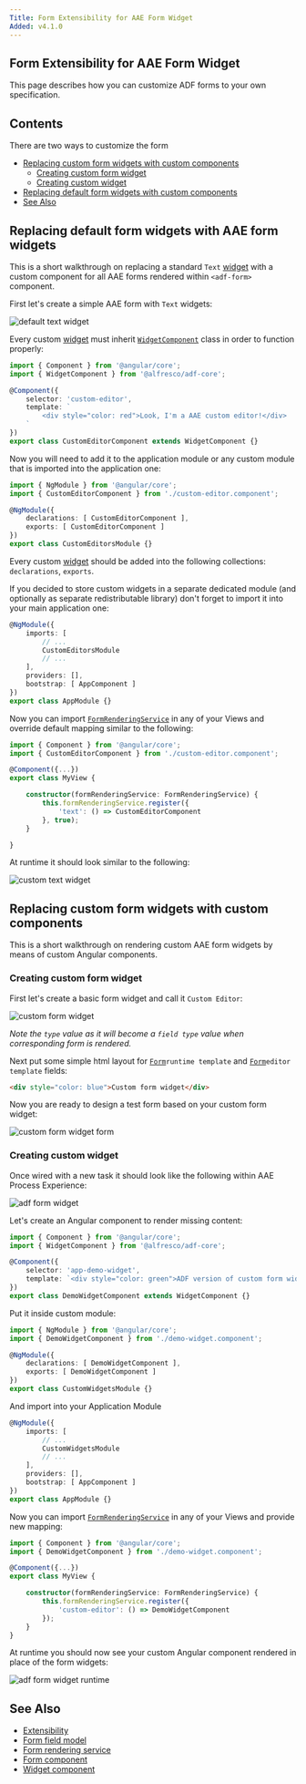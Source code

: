 ```yaml
---
Title: Form Extensibility for AAE Form Widget
Added: v4.1.0
---
```


## Form Extensibility for AAE Form Widget
This page describes how you can customize ADF forms to your own specification.

## Contents
There are two ways to customize the form
-   [Replacing custom form widgets with custom components](#replacing-custom-form-widgets-with-custom-components)
    -   [Creating custom form widget](#creating-custom-form-widget)
    -   [Creating custom widget](#creating-custom-widget)
-   [Replacing default form widgets with custom components](#replacing-default-form-widgets-with-aae-form-widgets)
-   [See Also](#see-also)

## Replacing default form widgets with AAE form widgets

This is a short walkthrough on replacing a standard `Text` [widget](../../lib/testing/src/lib/core/pages/form/widgets/widget.ts) with a custom component for all AAE forms
rendered within `<adf-form>` component.

First let's create a simple AAE form with `Text` widgets:

![default text widget](../docassets/images/aae-simple-form.png)

Every custom [widget](../../lib/testing/src/lib/core/pages/form/widgets/widget.ts) must inherit [`WidgetComponent`](../insights/components/widget.component.md) class in order to function properly:

```ts
import { Component } from '@angular/core';
import { WidgetComponent } from '@alfresco/adf-core';

@Component({
    selector: 'custom-editor',
    template: `
        <div style="color: red">Look, I'm a AAE custom editor!</div>
    `
})
export class CustomEditorComponent extends WidgetComponent {}
```

Now you will need to add it to the application module or any custom module that is imported into the application one:

```ts
import { NgModule } from '@angular/core';
import { CustomEditorComponent } from './custom-editor.component';

@NgModule({
    declarations: [ CustomEditorComponent ],
    exports: [ CustomEditorComponent ]
})
export class CustomEditorsModule {}
```

Every custom [widget](../../lib/testing/src/lib/core/pages/form/widgets/widget.ts) should be added into the following collections: `declarations`, `exports`.

If you decided to store custom widgets in a separate dedicated module (and optionally as separate redistributable library)
don't forget to import it into your main application one:

```ts
@NgModule({
    imports: [
        // ...
        CustomEditorsModule
        // ...
    ],
    providers: [],
    bootstrap: [ AppComponent ]
})
export class AppModule {}
```

Now you can import [`FormRenderingService`](../core/services/form-rendering.service.md) in any of your Views and override default mapping similar to the following:

```ts
import { Component } from '@angular/core';
import { CustomEditorComponent } from './custom-editor.component';

@Component({...})
export class MyView {

    constructor(formRenderingService: FormRenderingService) {
        this.formRenderingService.register({
            'text': () => CustomEditorComponent
        }, true);
    }

}
```

At runtime it should look similar to the following:

![custom text widget](../docassets/images/aae-simple-override-form.png)

## Replacing custom form widgets with custom components

This is a short walkthrough on rendering custom AAE form widgets by means of custom Angular components.

### Creating custom form widget

First let's create a basic form widget and call it `Custom Editor`:

![custom form widget](../docassets/images/aae-form-widget.png)

_Note the `type` value as it will become a `field type` value when corresponding form is rendered._

Next put some simple html layout for [`Form`](../../lib/process-services/src/lib/task-list/models/form.model.ts)`runtime template` and [`Form`](../../lib/process-services/src/lib/task-list/models/form.model.ts)`editor template` fields:

```html
<div style="color: blue">Custom form widget</div>
```

Now you are ready to design a test form based on your custom form widget:

![custom form widget form](../docassets/images/aae-form-with-widget.png)

### Creating custom widget

Once wired with a new task it should look like the following within AAE Process Experience:

![adf form widget](../docassets/images/aae-unresolved-widget.png)


Let's create an Angular component to render missing content:

```ts
import { Component } from '@angular/core';
import { WidgetComponent } from '@alfresco/adf-core';

@Component({
    selector: 'app-demo-widget',
    template: `<div style="color: green">ADF version of custom form widget</div>`
})
export class DemoWidgetComponent extends WidgetComponent {}
```

Put it inside custom module:

```ts
import { NgModule } from '@angular/core';
import { DemoWidgetComponent } from './demo-widget.component';

@NgModule({
    declarations: [ DemoWidgetComponent ],
    exports: [ DemoWidgetComponent ]
})
export class CustomWidgetsModule {}
```

And import into your Application Module

```ts
@NgModule({
    imports: [
        // ...
        CustomWidgetsModule
        // ...
    ],
    providers: [],
    bootstrap: [ AppComponent ]
})
export class AppModule {}
```

Now you can import [`FormRenderingService`](../core/services/form-rendering.service.md) in any of your Views and provide new mapping:

```ts
import { Component } from '@angular/core';
import { DemoWidgetComponent } from './demo-widget.component';

@Component({...})
export class MyView {

    constructor(formRenderingService: FormRenderingService) {
        this.formRenderingService.register({
            'custom-editor': () => DemoWidgetComponent
        });
    }
}
```

At runtime you should now see your custom Angular component rendered in place of the form widgets:

![adf form widget runtime](../docassets/images/aae-resolved-widget.png)

## See Also

-   [Extensibility](./extensibility.md)
-   [Form field model](../core/models/form-field.model.md)
-   [Form rendering service](../core/services/form-rendering.service.md)
-   [Form component](../core/components/form.component.md)
-   [Widget component](../insights/components/widget.component.md)
